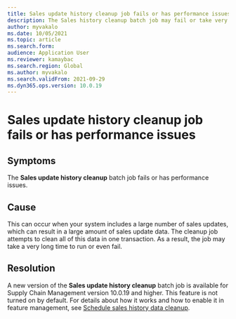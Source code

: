 ```yaml
---
title: Sales update history cleanup job fails or has performance issues
description: The Sales history cleanup batch job may fail or take very long if there is large amount of sales update data.
author: myvakalo
ms.date: 10/05/2021
ms.topic: article
ms.search.form:
audience: Application User
ms.reviewer: kamaybac
ms.search.region: Global
ms.author: myvakalo
ms.search.validFrom: 2021-09-29
ms.dyn365.ops.version: 10.0.19
---
```


# Sales update history cleanup job fails or has performance issues

## Symptoms

The **Sales update history cleanup** batch job fails or has performance issues.  

## Cause

This can occur when your system includes a large number of sales updates, which can result in a large amount of sales update data. The cleanup job attempts to clean all of this data in one transaction. As a result, the job may take a very long time to run or even fail.

## Resolution

A new version of the **Sales update history cleanup** batch job is available for Supply Chain Management version 10.0.19 and higher. This feature is not turned on by default. For details about how it works and how to enable it in feature management, see [Schedule sales history data cleanup](/dynamics365/supply-chain/sales-marketing/sales-update-history-cleanup-performance-improvements).

